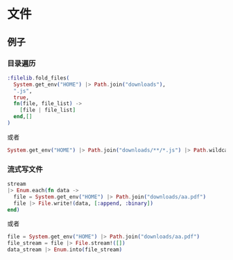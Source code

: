 # 文件

## 例子

### 目录遍历

```elixir
:filelib.fold_files(
  System.get_env("HOME") |> Path.join("downloads"),
  ".js",
  true,
  fn(file, file_list) ->
    [file | file_list]
  end,[]
)
```

或者

```elixir
System.get_env("HOME") |> Path.join("downloads/**/*.js") |> Path.wildcard
```

### 流式写文件

```elixir
stream
|> Enum.each(fn data ->
  file = System.get_env("HOME") |> Path.join("downloads/aa.pdf")
  file |> File.write!(data, [:append, :binary])
end)
```

或者

```elixir
file = System.get_env("HOME") |> Path.join("downloads/aa.pdf")
file_stream = file |> File.stream!([])
data_stream |> Enum.into(file_stream)
```
